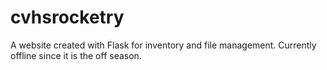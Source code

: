# cvhsrocketry
A website created with Flask for inventory and file management. Currently offline since it is the off season. 

